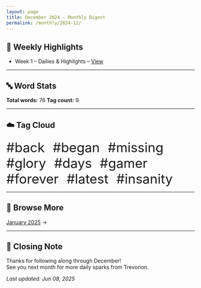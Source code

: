 ```yaml
---
layout: page
title: December 2024 – Monthly Digest
permalink: /monthly/2024-12/
---
```


## 📅 Weekly Highlights

- Week 1 – Dailies & Highlights – [View](/2024/12/30/week-1.html)

---

## 🔤 Word Stats

**Total words:** 76
**Tag count:** 9

---

## ☁️ Tag Cloud

<span style="font-size: 2.5em; margin-right: 0.5em;">#back</span>
<span style="font-size: 2.5em; margin-right: 0.5em;">#began</span>
<span style="font-size: 2.5em; margin-right: 0.5em;">#missing</span>
<span style="font-size: 2.5em; margin-right: 0.5em;">#glory</span>
<span style="font-size: 2.5em; margin-right: 0.5em;">#days</span>
<span style="font-size: 2.5em; margin-right: 0.5em;">#gamer</span>
<span style="font-size: 2.5em; margin-right: 0.5em;">#forever</span>
<span style="font-size: 2.5em; margin-right: 0.5em;">#latest</span>
<span style="font-size: 2.5em; margin-right: 0.5em;">#insanity</span>

---

## 🔁 Browse More

[January 2025](/monthly/2025-01/) →

---

## 🌟 Closing Note

Thanks for following along through December!  
See you next month for more daily sparks from Trevorion.

_Last updated: Jun 08, 2025_